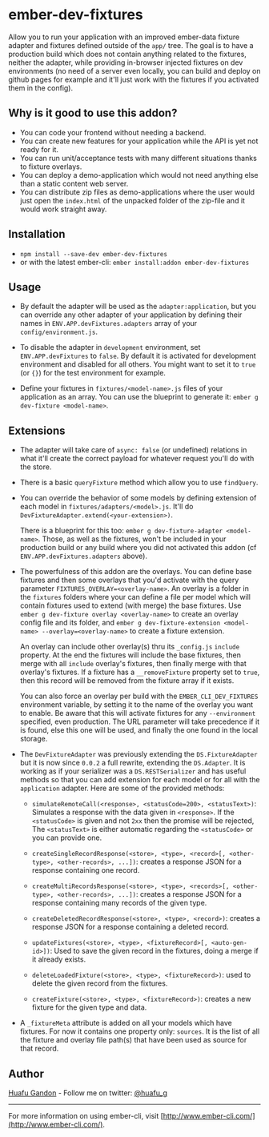 # ember-dev-fixtures

Allow you to run your application with an improved ember-data fixture adapter and fixtures defined
outside of the `app/` tree. The goal is to have a production build which does not contain anything
related to the fixtures, neither the adapter, while providing in-browser injected fixtures on dev
environments (no need of a server even locally, you can build and deploy on github pages for example
and it'll just work with the fixtures if you activated them in the config).


## Why is it good to use this addon?

- You can code your frontend without needing a backend.
- You can create new features for your application while the API is yet not ready for it.
- You can run unit/acceptance tests with many different situations thanks to fixture overlays.
- You can deploy a demo-application which would not need anything else than a static content web
server.
- You can distribute zip files as demo-applications where the user would just open the `index.html`
of the unpacked folder of the zip-file and it would work straight away.


## Installation

* `npm install --save-dev ember-dev-fixtures`
* or with the latest ember-cli: `ember install:addon ember-dev-fixtures`


## Usage

* By default the adapter will be used as the `adapter:application`, but you can override any other
adapter of your application by defining their names in `ENV.APP.devFixtures.adapters` array of your
`config/environment.js`.

* To disable the adapter in `development` environment, set `ENV.APP.devFixtures` to `false`. By
default it is activated for development environment and disabled for all others. You might want to
set it to `true` (or `{}`) for the test environment for example.

* Define your fixtures in `fixtures/<model-name>.js` files of your application as an array. You can
use the blueprint to generate it: `ember g dev-fixture <model-name>`.


## Extensions

* The adapter will take care of `async: false` (or undefined) relations in what it'll create the
correct payload for whatever request you'll do with the store.

* There is a basic `queryFixture` method which allow you to use `findQuery`.

* You can override the behavior of some models by defining extension of each model in
`fixtures/adapters/<model>.js`. It'll do `DevFixtureAdapter.extend(<your-extension>)`.

    There is a blueprint for this too: `ember g dev-fixture-adapter <model-name>`. Those, as well as
    the fixtures, won't be included in your production build or any build where you did not activated
    this addon (cf `ENV.APP.devFixtures.adapters` above).
    
* The powerfulness of this addon are the overlays. You can define base fixtures and then some overlays
that you'd activate with the query parameter `FIXTURES_OVERLAY=<overlay-name>`. An overlay is a folder
in the `fixtures` folders where your can define a file per model which will contain fixtures used to
extend (with merge) the base fixtures. Use `ember g dev-fixture overlay <overlay-name>` to create an
overlay config file and its folder, and `ember g dev-fixture-extension <model-name> --overlay=<overlay-name>`
to create a fixture extension.

    An overlay can include other overlay(s) thru its `_config.js` `include` property. At the end the
    fixtures will include the base fixtures, then merge with all `include` overlay's fixtures, then
    finally merge with that overlay's fixtures. If a fixture has a `__removeFixture` property set to
    `true`, then this record will be removed from the fixture array if it exists.
    
    You can also force an overlay per build with the `EMBER_CLI_DEV_FIXTURES` environment variable,
    by setting it to the name of the overlay you want to enable. Be aware that this will activate
    fixtures for any `--environment` specified, even production. The URL parameter will take
    precedence if it is found, else this one will be used, and finally the one found in the local
    storage.
    
* The `DevFixtureAdapter` was previously extending the `DS.FixtureAdapter` but it is now since `0.0.2`
a full rewrite, extending the `DS.Adapter`. It is working as if your serializer was a
`DS.RESTSerializer` and has useful methods so that you can add extension for each model or for all
with the `application` adapter. Here are some of the provided methods:

    - `simulateRemoteCall(<response>, <statusCode=200>, <statusText>)`: Simulates a response with
    the data given in `<response>`. If the `<statusCode>` is given and not `2xx` then the promise
    will be rejected, The `<statusText>` is either automatic regarding the `<statusCode>` or you can
    provide one.
    
    - `createSingleRecordResponse(<store>, <type>, <record>[, <other-type>, <other-records>, ...])`:
    creates a response JSON for a response containing one record.
    
    - `createMultiRecordsResponse(<store>, <type>, <records>[, <other-type>, <other-records>, ...])`:
    creates a response JSON for a response containing many records of the given type.
    
    - `createDeletedRecordResponse(<store>, <type>, <record>)`: creates a response JSON for a
    response containing a deleted record.
    
    - `updateFixtures(<store>, <type>, <fixtureRecord>[, <auto-gen-id>])`: Used to save the given
    record in the fixtures, doing a merge if it already exists.
    
    - `deleteLoadedFixture(<store>, <type>, <fixtureRecord>)`: used to delete the given record from
    the fixtures.
    
    - `createFixture(<store>, <type>, <fixtureRecord>)`: creates a new fixture for the given type
    and data.

* A `_fixtureMeta` attribute is added on all your models which have fixtures. For now it contains
one property only: `sources`. It is the list of all the fixture and overlay file path(s) that
have been used as source for that record.

## Author

[Huafu Gandon](http://huafu.github.io) - Follow me on twitter: [@huafu_g](https://twitter.com/huafu_g)

---

For more information on using ember-cli, visit [http://www.ember-cli.com/](http://www.ember-cli.com/).
